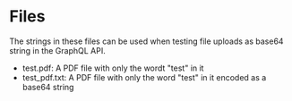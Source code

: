 # Files

The strings in these files can be used when testing file uploads as base64 string in the GraphQL API.

- test.pdf: A PDF file with only the wordt "test" in it
- test_pdf.txt: A PDF file with only the word "test" in it encoded as a base64 string
